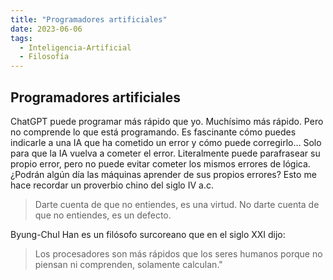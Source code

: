 ```yaml
---
title: "Programadores artificiales"
date: 2023-06-06
tags:
  - Inteligencia-Artificial
  - Filosofía
---
```


## Programadores artificiales

ChatGPT puede programar más rápido que yo. Muchísimo más rápido. Pero no comprende lo que está programando. Es fascinante cómo puedes indicarle a una IA que ha cometido un error y cómo puede corregirlo... Solo para que la IA vuelva a cometer el error. Literalmente puede parafrasear su propio error, pero no puede evitar cometer los mismos errores de lógica. ¿Podrán algún día las máquinas aprender de sus propios errores? Esto me hace recordar un proverbio chino del siglo IV a.c.

> Darte cuenta de que no entiendes, es una virtud. No darte cuenta de que no entiendes, es un defecto.

Byung-Chul Han es un filósofo surcoreano que en el siglo XXI dijo:

> Los procesadores son más rápidos que los seres humanos porque no piensan ni comprenden, solamente calculan."
